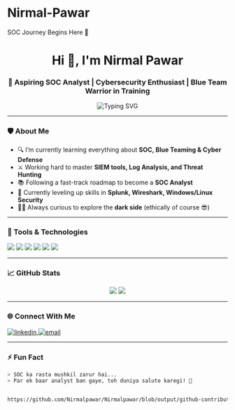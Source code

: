 # Nirmal-Pawar
 SOC Journey Begins Here 🚀
<h1 align="center">Hi 👋, I'm Nirmal Pawar</h1>
<h3 align="center">🚀 Aspiring SOC Analyst | Cybersecurity Enthusiast | Blue Team Warrior in Training</h3>

<p align="center">
  <img src="https://readme-typing-svg.demolab.com?font=Fira+Code&pause=1000&color=00FF00&width=435&lines=Learning+SOC+Tools+and+Techniques...;Practicing+SIEM,+IDS,+Log+Analysis;Breaking+into+Cybersecurity+like+a+Pro!" alt="Typing SVG" />
</p>

---

### 🛡️ About Me

- 🔍 I’m currently learning everything about **SOC, Blue Teaming & Cyber Defense**
- ⚔️ Working hard to master **SIEM tools, Log Analysis, and Threat Hunting**
- 📚 Following a fast-track roadmap to become a **SOC Analyst**
- 🧠 Currently leveling up skills in **Splunk, Wireshark, Windows/Linux Security**
- 👨‍💻 Always curious to explore the **dark side** (ethically of course 😎)

---

### 🧰 Tools & Technologies

<p align="left">
  <img src="https://img.shields.io/badge/SIEM-Splunk-informational?style=flat&logo=splunk&color=00ff00" />
  <img src="https://img.shields.io/badge/Wireshark-Network%20Analysis-blue?style=flat&logo=wireshark&color=blue" />
  <img src="https://img.shields.io/badge/Linux-Terminal-green?style=flat&logo=linux" />
  <img src="https://img.shields.io/badge/Windows-Security-blue?style=flat&logo=windows" />
  <img src="https://img.shields.io/badge/Blue%20Team-Training-important?style=flat&logo=fortinet&color=cyan" />
  <img src="https://img.shields.io/badge/Nmap-Network%20Scanner-black?style=flat&logo=nmap" />
</p>

---

### 📈 GitHub Stats

<p align="center">
  <img src="https://github-readme-stats.vercel.app/api?username=Nirmalpawar&show_icons=true&theme=tokyonight&hide=prs&count_private=true" />
  <img src="https://github-readme-streak-stats.herokuapp.com/?user=Nirmalpawar&theme=tokyonight" />
</p>

---

### 🌐 Connect With Me

<p align="left">
  <a href="https://www.linkedin.com/in/nirmalpawar" target="blank">
    <img align="center" src="https://img.shields.io/badge/LinkedIn-blue?style=for-the-badge&logo=linkedin&logoColor=white" alt="linkedin" />
  </a>
  <a href="mailto:nirmalpawar@example.com">
    <img align="center" src="https://img.shields.io/badge/Email-DarkGreen?style=for-the-badge&logo=gmail&logoColor=white" alt="email" />
  </a>
</p>

---

### ⚡ Fun Fact

```bash
> SOC ka rasta mushkil zarur hai...
> Par ek baar analyst ban gaye, toh duniya salute karegi! 🫡


https://github.com/Nirmalpawar/Nirmalpawar/blob/output/github-contribution-grid-snake.svg

